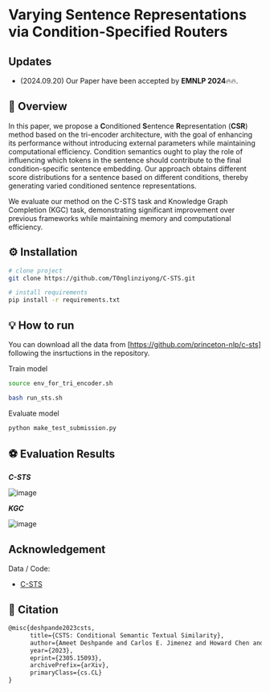 # Varying Sentence Representations via Condition-Specified Routers

## Updates

- (2024.09.20) Our Paper have been accepted by **EMNLP 2024**🔥🔥.

## 🚀 Overview

In this paper, we propose a **C**onditioned **S**entence **R**epresentation (**CSR**) method based on the tri-encoder architecture, with the goal of enhancing its performance without introducing external parameters while maintaining computational efficiency. Condition semantics ought to play the role of influencing which tokens in the sentence should contribute to the final condition-specific sentence embedding. Our approach obtains different score distributions for a sentence based on different conditions, thereby generating varied conditioned sentence representations.

We evaluate our method on the C-STS task and Knowledge Graph Completion (KGC) task, demonstrating significant improvement over previous frameworks while maintaining memory and computational efficiency.

## ⚙️ Installation

```bash
# clone project
git clone https://github.com/T0nglinziyong/C-STS.git

# install requirements
pip install -r requirements.txt

```

## 💡 How to run

You can download all the data from [https://github.com/princeton-nlp/c-sts] following the insrtuctions in the repository.

Train model

```bash
source env_for_tri_encoder.sh

bash run_sts.sh
```

Evaluate model

```python
python make_test_submission.py
```

## ⚽ Evaluation Results

***C-STS***

![image](https://github.com/user-attachments/assets/ea8add18-9c46-4f12-93dc-c9d3ef3abd25)

***KGC***

![image](https://github.com/user-attachments/assets/eebbe7a1-50e0-4819-8ee9-142d3e652a2c)


## Acknowledgement

Data / Code: 
- [C-STS](https://github.com/princeton-nlp/c-sts)

## 📜 Citation

```tex
@misc{deshpande2023csts,
      title={CSTS: Conditional Semantic Textual Similarity}, 
      author={Ameet Deshpande and Carlos E. Jimenez and Howard Chen and Vishvak Murahari and Victoria Graf and Tanmay Rajpurohit and Ashwin Kalyan and Danqi Chen and Karthik Narasimhan},
      year={2023},
      eprint={2305.15093},
      archivePrefix={arXiv},
      primaryClass={cs.CL}
}
```
